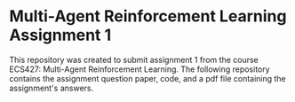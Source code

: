 # Multi-Agent Reinforcement Learning Assignment 1

This repository was created to submit assignment 1 from the course ECS427: Multi-Agent Reinforcement Learning. The following repository contains the assignment question paper, code, and a pdf file containing the assignment's answers.
